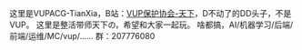 这里是VUPACG-TianXia，B站：[VUP保护协会-天下](https://space.bilibili.com/1779636617)，D不动了的DD头子，不是VUP。
这里是整活带师天下の，希望和大家一起玩。
啥都搞，AI/机器学习/后端/前端/运维/MC/vup/……
群：207776080
